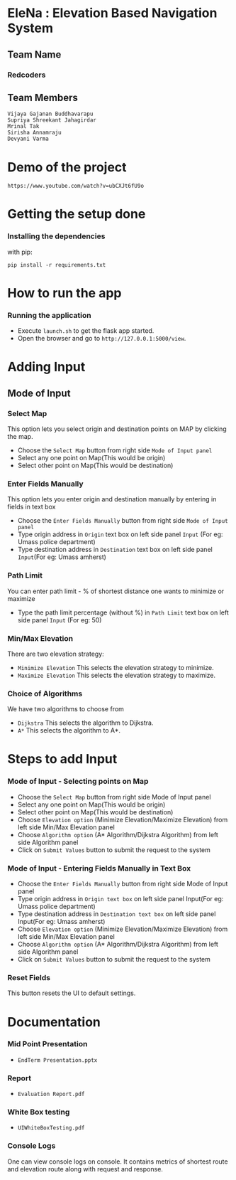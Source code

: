 # EleNa : Elevation Based Navigation System

## Team Name
### Redcoders

## Team Members
```
Vijaya Gajanan Buddhavarapu
Supriya Shreekant Jahagirdar
Mrinal Tak
Sirisha Annamraju
Devyani Varma 
```

# Demo of the project
```
https://www.youtube.com/watch?v=ubCXJt6fU9o
```

# Getting the setup done

### Installing the dependencies
with pip:
```
pip install -r requirements.txt
```

# How to run the app

### Running the application
- Execute ```launch.sh``` to get the flask app started.
- Open the browser and go to `http://127.0.0.1:5000/view`.


# Adding Input

## Mode of Input

### Select Map
This option lets you select origin and destination points on MAP by clicking the map.

- Choose the `Select Map` button from right side `Mode of Input panel`
- Select any one point on Map(This would be origin)
- Select other point on Map(This would be destination)

### Enter Fields Manually
This option lets you enter origin and destination manually by entering in fields in text box

- Choose the `Enter Fields Manually` button from right side `Mode of Input panel`
- Type origin address in `Origin` text box on left side panel `Input` (For eg: Umass police department)
- Type destination address in `Destination` text box on left side panel `Input`(For eg: Umass amherst)


### Path Limit
You can enter path limit - % of shortest distance one wants to minimize or maximize

- Type the path limit percentage (without %) in `Path Limit` text box on left side panel `Input` (For eg: 50)

### Min/Max Elevation
There are two elevation strategy:
- ```Minimize Elevation``` This selects the elevation strategy to minimize. 
- ```Maximize Elevation``` This selects the elevation strategy to maximize. 

### Choice of Algorithms
We have two algorithms to choose from
- ```Dijkstra``` This selects the algorithm to Dijkstra. 
- ```A*``` This selects the algorithm to A*.

# Steps to add Input

### Mode of Input - Selecting points on Map
- Choose the `Select Map` button from right side Mode of Input panel
- Select any one point on Map(This would be origin)
- Select other point on Map(This would be destination)
- Choose `Elevation option` (Minimize Elevation/Maximize Elevation) from left side Min/Max Elevation panel
- Choose `Algorithm option` (A* Algorithm/Dijkstra Algorithm) from left side Algorithm panel
- Click on `Submit Values` button to submit the request to the system

### Mode of Input - Entering Fields Manually in Text Box
- Choose the `Enter Fields Manually` button from right side Mode of Input panel
- Type origin address in `Origin text box` on left side panel Input(For eg: Umass police department)
- Type destination address in `Destination text box` on left side panel Input(For eg: Umass amherst)
- Choose `Elevation option` (Minimize Elevation/Maximize Elevation) from left side Min/Max Elevation panel
- Choose `Algorithm option` (A* Algorithm/Dijkstra Algorithm) from left side Algorithm panel
- Click on `Submit Values` button to submit the request to the system

### Reset Fields
This button resets the UI to default settings.

# Documentation

### Mid Point Presentation
- ```EndTerm Presentation.pptx```

### Report
- ```Evaluation Report.pdf```

### White Box testing
- ```UIWhiteBoxTesting.pdf```

### Console Logs
One can view console logs on console. It contains metrics of shortest route and elevation route along with request 
and response.

